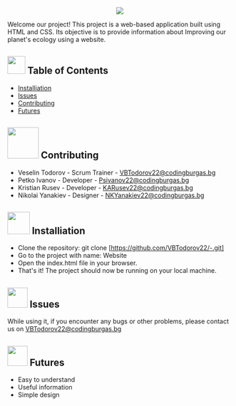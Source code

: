 <p align="center"><img src= "https://github.com/VBTodorov22/-/blob/main/images/_c57534d7-f1f8-4fd5-8c81-0ed8fa3316be.jpg" > </p>
Welcome our project! This project is a web-based application built using HTML and CSS. Its objective is to provide information about Improving our planet's ecology using a website.
 
## <img src= "https://cdn.discordapp.com/attachments/871718613755768832/1114226682400874556/png-clipart-table-of-contents-table-of-contents-eagle-county-school-district-information-forms-blue-angle-thumbnail-removebg-preview.png" width="40" height="40"> Table of Contents
* [Installiation](#installiation)
* [Issues](#issues)
* [Contributing](#contributing) 
* [Futures](#features)
 
## <img src= "https://cdn.discordapp.com/attachments/871718613755768832/1114235235031318548/image-removebg-preview.png" width="70" height="70"> Contributing
* Veselin Todorov - Scrum Trainer - VBTodorov22@codingburgas.bg
* Petko Ivanov - Developer - Psivanov22@codingburgas.bg
* Kristian Rusev - Developer - KARusev22@codingburgas.bg
* Nikolai Yanakiev - Designer - NKYanakiev22@codingburgas.bg
 
## <img src= "https://cdn.discordapp.com/attachments/871718613755768832/1114227612479402045/download-1915753_960_720.webp" width="50" height="50"> Installiation
* Clone the repository: git clone [https://github.com/VBTodorov22/-.git]
* Go to the project with name: Website
* Open the index.html file in your browser.
* That's it! The project should now be running on your local machine.
## <img src= "https://cdn.discordapp.com/attachments/871718613755768832/1114228963930296412/117746-200.png" width="45" height="45"> Issues
While using it, if you encounter any bugs or other problems, please contact us on VBTodorov22@codingburgas.bg
 
## <img src= "https://cdn.discordapp.com/attachments/871718613755768832/1114232885608726568/futures-contract-5183806-4321763.png" width="45" height="45"> Futures
* Easy to understand
* Useful information
* Simple design
